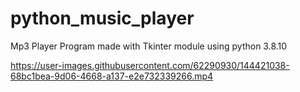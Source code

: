 # python_music_player
Mp3 Player Program made with Tkinter module using python 3.8.10


https://user-images.githubusercontent.com/62290930/144421038-68bc1bea-9d06-4668-a137-e2e732339266.mp4

<script src="https://apis.google.com/js/platform.js"></script>

<div class="g-ytsubscribe" data-channelid="UCCKp8UXlGm8frgpY9heHSAg" data-layout="full" data-theme="dark" data-count="default"></div>
